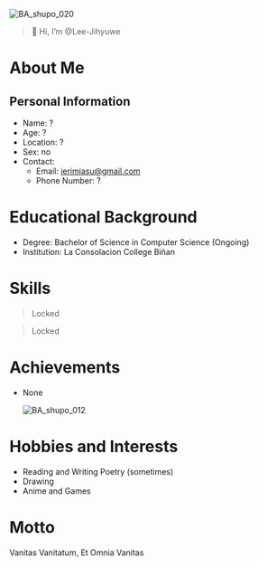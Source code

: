 ![BA_shupo_020](https://github.com/user-attachments/assets/7cb0d006-5e1f-4ff0-a990-ea15f8c51c07)

> 👋 Hi, I’m @Lee-Jihyuwe
# About Me
## Personal Information
- Name: ?
- Age: ?
- Location: ?
- Sex: no
- Contact:
     - Email: ierimiasu@gmail.com
     - Phone Number: ?
# Educational Background
- Degree: Bachelor of Science in Computer Science (Ongoing)
- Institution: La Consolacion College Biñan
# Skills
> Locked

> Locked

# Achievements
- None

  ![BA_shupo_012](https://github.com/user-attachments/assets/8cd574b4-2a77-44d5-9033-d5b2a6f3490b)

# Hobbies and Interests
- Reading and Writing Poetry (sometimes)
- Drawing
- Anime and Games
# Motto
Vanitas Vanitatum, Et Omnia Vanitas

<!---
Lee-Jihyuwe/Lee-Jihyuwe is a ✨ special ✨ repository because its `README.md` (this file) appears on your GitHub profile.
You can click the Preview link to take a look at your changes.
--->
